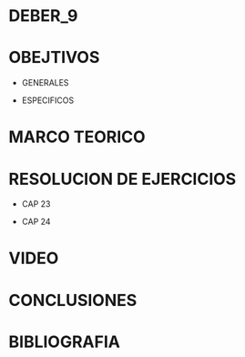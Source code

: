 # DEBER_9
# OBEJTIVOS

* GENERALES

* ESPECIFICOS

# MARCO TEORICO

# RESOLUCION DE EJERCICIOS

* CAP 23

* CAP 24

# VIDEO

# CONCLUSIONES

# BIBLIOGRAFIA 
